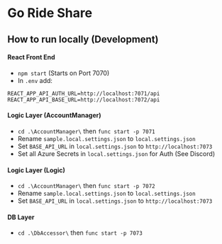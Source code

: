# Go Ride Share

## How to run locally (Development)
#### React Front End
- `npm start`  (Starts on Port 7070)
- In `.env` add:
```
REACT_APP_API_AUTH_URL=http://localhost:7071/api
REACT_APP_API_BASE_URL=http://localhost:7072/api
```
#### Logic Layer (AccountManager)
- `cd .\AccountManager\` then `func start -p 7071`
- Rename `sample.local.settings.json` to `local.settings.json`
- Set `BASE_API_URL` in `local.settings.json` to `http://localhost:7073`
- Set all Azure Secrets in `local.settings.json` for Auth (See Discord)
#### Logic Layer (Logic)
- `cd .\AccountManager\` then `func start -p 7072`
- Rename `sample.local.settings.json` to `local.settings.json`
- Set `BASE_API_URL` in `local.settings.json` to `http://localhost:7073`
#### DB Layer
- `cd .\DbAccessor\` then `func start -p 7073`
